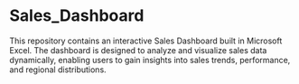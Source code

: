 # Sales_Dashboard
This repository contains an interactive  Sales Dashboard built in Microsoft Excel. The dashboard is designed to analyze and visualize sales data dynamically, enabling users to gain insights into sales trends, performance, and regional distributions. 
